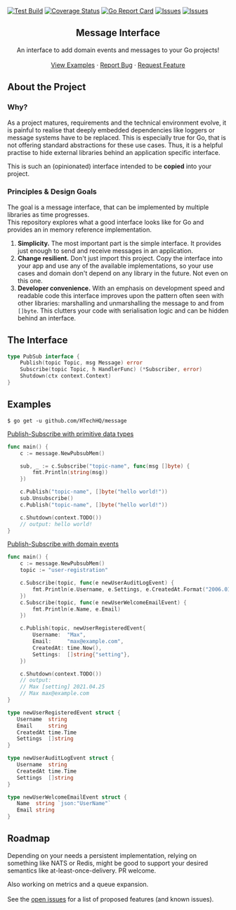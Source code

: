 [![Test Build][github-action-shield]][github-action-url]
[![Coverage Status][coveralls-shield]][coveralls-url]
[![Go Report Card][reportcard-shield]][reportcard-url]
[![Issues][issues-shield]][issues-url]
[![Issues][stars-shield]][stars-url]




<p align="center">
  <h2 align="center">Message Interface</h2>

  <p align="center">
    An interface to add domain events and messages to your Go projects!
    <br />
    <br />
    <a href="https://github.com/HTechHQ/message#examples">View Examples</a>
    ·
    <a href="https://github.com/HTechHQ/message/issues">Report Bug</a>
    ·
    <a href="https://github.com/HTechHQ/message/issues">Request Feature</a>
  </p>
</p>




## About the Project
### Why?
As a project matures, requirements and the technical 
environment evolve, it is painful to realise that deeply embedded
dependencies like loggers or message systems have to be replaced.
This is especially true for Go, that is not offering standard
abstractions for these use cases.
Thus, it is a helpful practise to hide external libraries behind an
application specific interface.

This is such an (opinionated) interface intended to be **copied**
into your project.

### Principles & Design Goals
The goal is a message interface, that can be implemented by multiple libraries
as time progresses.\
This repository explores what a good interface looks like for Go and
provides an in memory reference implementation.

1. **Simplicity.**
   The most important part is the simple interface. It provides just enough
   to send and receive messages in an application.
1. **Change resilient.**
   Don't just import this project. 
   Copy the interface into your app and use any of the 
   available implementations, so your use cases and domain don't depend on any
   library in the future. Not even on this one.
1. **Developer convenience.**
   With an emphasis on development speed and readable code 
   this interface improves upon the pattern often seen with other libraries:
   marshalling and unmarshalling the message to and from `[]byte`.
   This clutters your code with serialisation logic 
   and can be hidden behind an interface.




## The Interface
```go
type PubSub interface {
	Publish(topic Topic, msg Message) error
	Subscribe(topic Topic, h HandlerFunc) (*Subscriber, error)
	Shutdown(ctx context.Context)
}
```




## Examples
```shell
$ go get -u github.com/HTechHQ/message
```


[Publish-Subscribe with primitive data types](examples/pubsub-primitive/main.go)
```go
func main() {
    c := message.NewPubsubMem()

    sub, _ := c.Subscribe("topic-name", func(msg []byte) {
        fmt.Println(string(msg))
    })

    c.Publish("topic-name", []byte("hello world!"))
    sub.Unsubscribe()
    c.Publish("topic-name", []byte("hello world!"))

    c.Shutdown(context.TODO())
    // output: hello world!
}
```


[Publish-Subscribe with domain events](examples/pubsub-events/main.go)
```go
func main() {
	c := message.NewPubsubMem()
	topic := "user-registration"

	c.Subscribe(topic, func(e newUserAuditLogEvent) {
		fmt.Println(e.Username, e.Settings, e.CreatedAt.Format("2006.01.02"))
	})
	c.Subscribe(topic, func(e newUserWelcomeEmailEvent) {
		fmt.Println(e.Name, e.Email)
	})

	c.Publish(topic, newUserRegisteredEvent{
		Username:  "Max",
		Email:     "max@example.com",
		CreatedAt: time.Now(),
		Settings:  []string{"setting"},
	})

	c.Shutdown(context.TODO())
	// output:
	// Max [setting] 2021.04.25
	// Max max@example.com
}

type newUserRegisteredEvent struct {
   Username  string
   Email     string
   CreatedAt time.Time
   Settings  []string
}

type newUserAuditLogEvent struct {
   Username  string
   CreatedAt time.Time
   Settings  []string
}

type newUserWelcomeEmailEvent struct {
   Name  string `json:"UserName"`
   Email string
}
```




## Roadmap
Depending on your needs a persistent implementation, relying on something like
NATS or Redis, might be good to support your desired semantics 
like at-least-once-delivery. PR welcome.

Also working on metrics and a queue expansion.
\
\
See the [open issues](https://github.com/HTechHQ/message/issues) for a list of proposed features (and known issues).




<!-- MARKDOWN LINKS & IMAGES -->
[issues-shield]: https://img.shields.io/github/issues/HTechHQ/message?style=flat-square&logo=appveyor
[issues-url]: https://github.com/HTechHQ/message/issues
[stars-shield]: https://img.shields.io/github/stars/HTechHQ/message?style=flat-square&logo=appveyor
[stars-url]: https://github.com/HTechHQ/message/stargazers
[reportcard-shield]: https://goreportcard.com/badge/github.com/HTechHQ/message
[reportcard-url]: https://goreportcard.com/report/github.com/HTechHQ/message
[coveralls-shield]: https://coveralls.io/repos/github/HTechHQ/message/badge.svg?branch=master
[coveralls-url]: https://coveralls.io/github/HTechHQ/message?branch=master
[github-action-shield]: https://github.com/HTechHQ/message/actions/workflows/test.yml/badge.svg
[github-action-url]: https://github.com/HTechHQ/message/actions
